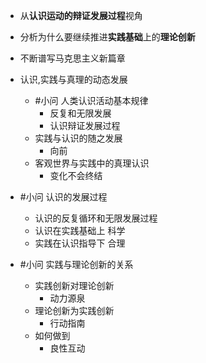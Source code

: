 - 从**认识运动的辩证发展过程**视角
- 分析为什么要继续推进**实践基础**上的**理论创新**
- 不断谱写马克思主义新篇章

- 认识,实践与真理的动态发展
	- #小问 人类认识活动基本规律
		- 反复和无限发展
		- 认识辩证发展过程
	- 实践与认识的随之发展
		- 向前
	- 客观世界与实践中的真理认识
		- 变化不会终结
- #小问 认识的发展过程
	- 认识的反复循环和无限发展过程
	- 认识在实践基础上 科学
	- 实践在认识指导下 合理
- #小问 实践与理论创新的关系
	- 实践创新对理论创新
		- 动力源泉
	- 理论创新为实践创新
		- 行动指南
	- 如何做到
		- 良性互动